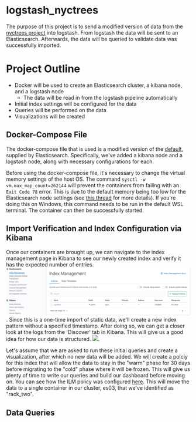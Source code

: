 # logstash_nyctrees
The purpose of this project is to send a modified version of data from the [nyctrees project](https://github.com/kbfoerster/nyctrees) into logstash. From logstash the data will be sent to an Elasticsearch. Afterwards, the data will be queried to validate  data was successfully imported. 

# Project Outline
* Docker will be used to create an Elasticsearch cluster, a kibana node, and a logstash node
	* The data will be read in from the logstash pipeline automatically
* Initial index settings will be configured for the data
* Queries will be performed on the data
* Visualizations will be created


## Docker-Compose File
The docker-compose file that is used is a modified version of the [default](https://www.elastic.co/guide/en/elasticsearch/reference/current/docker.html), supplied by Elasticsearch. Specifically, we've added a kibana node and a logstash node, along with necessary configurations for each.

Before using the docker-compose file, it's necessary to change the virtual memory settings of the host OS. The command `sysctl -w vm.max_map_count=262144` will prevent the containers from failing with an `Exit Code 78` error. This is due to the default memory being too low for the Elasticsearch node settings (see [this thread](https://github.com/laradock/laradock/issues/1699) for more details). If you're doing this on Windows, this command needs to be run in the default WSL terminal. The container can then be successfully started. 

## Import Verification and Index Configuration via Kibana

Once our containers are brought up, we can navigate to the index management page in Kibana to see our newly created index and verify it has the expected number of entries. ![We can see this assumption is true](/images/initial_index.png). Since this is a one-time import of static data, we'll create a new index pattern without a specified timestamp. After doing so, we can get a closer look at the logs from the 'Discover' tab in Kibana. This will give us a good idea for how our data is structured. ![](/images/nyctrees_discover.png). 

Let's assume that we are asked to run these initial queries and create a visualization, after which no new data will be added. We will create a polciy for this index that will allow the data to stay in the "warm" phase for 30 days before migrating to the "cold" phase where it will be frozen. This will give us plenty of time to write our queries and build our dashboard before moving on. You can see how the ILM policy was configured [here](/kibana/ilm_policy.txt). This will move the data to a single container in our cluster, es03, that we've identified as "rack_two". 

## Data Queries
